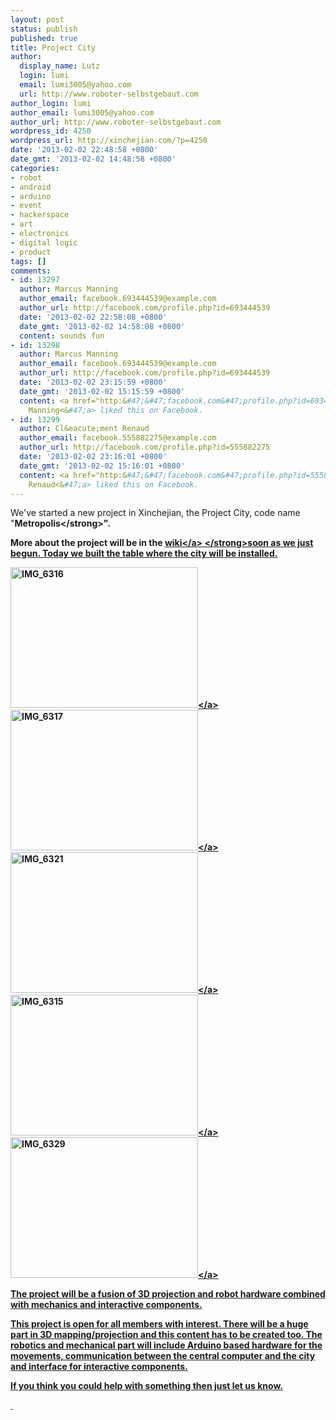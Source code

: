 ```yaml
---
layout: post
status: publish
published: true
title: Project City
author:
  display_name: Lutz
  login: lumi
  email: lumi3005@yahoo.com
  url: http://www.roboter-selbstgebaut.com
author_login: lumi
author_email: lumi3005@yahoo.com
author_url: http://www.roboter-selbstgebaut.com
wordpress_id: 4250
wordpress_url: http://xinchejian.com/?p=4250
date: '2013-02-02 22:48:58 +0800'
date_gmt: '2013-02-02 14:48:58 +0800'
categories:
- robot
- android
- arduino
- event
- hackerspace
- art
- electronics
- digital logic
- product
tags: []
comments:
- id: 13297
  author: Marcus Manning
  author_email: facebook.693444539@example.com
  author_url: http://facebook.com/profile.php?id=693444539
  date: '2013-02-02 22:58:08 +0800'
  date_gmt: '2013-02-02 14:58:08 +0800'
  content: sounds fun
- id: 13298
  author: Marcus Manning
  author_email: facebook.693444539@example.com
  author_url: http://facebook.com/profile.php?id=693444539
  date: '2013-02-02 23:15:59 +0800'
  date_gmt: '2013-02-02 15:15:59 +0800'
  content: <a href="http:&#47;&#47;facebook.com&#47;profile.php?id=693444539" target="_blank">Marcus
    Manning<&#47;a> liked this on Facebook.
- id: 13299
  author: Cl&eacute;ment Renaud
  author_email: facebook.555882275@example.com
  author_url: http://facebook.com/profile.php?id=555882275
  date: '2013-02-02 23:16:01 +0800'
  date_gmt: '2013-02-02 15:16:01 +0800'
  content: <a href="http:&#47;&#47;facebook.com&#47;profile.php?id=555882275" target="_blank">Cl&eacute;ment
    Renaud<&#47;a> liked this on Facebook.
---
```

<p>We've started a new project in Xinchejian, the Project City, code name "<strong>Metropolis<&#47;strong>".</p>
<p>More about the project will be in the <strong><a title="Project City - code name Metropolis" href="http:&#47;&#47;wiki.xinchejian.com&#47;wiki&#47;City_project" target="_blank">wiki<&#47;a> <&#47;strong>soon as we just begun. Today we built the table where the city will be installed.</p>
<p><a href="http:&#47;&#47;xinchejian.com&#47;wp-content&#47;uploads&#47;2013&#47;02&#47;IMG_6316.jpg"><img class="alignnone size-medium wp-image-4253" alt="IMG_6316" src="http:&#47;&#47;xinchejian.com&#47;wp-content&#47;uploads&#47;2013&#47;02&#47;IMG_6316-300x225.jpg" width="300" height="225" &#47;><&#47;a> <a href="http:&#47;&#47;xinchejian.com&#47;wp-content&#47;uploads&#47;2013&#47;02&#47;IMG_6317.jpg"><img class="alignnone size-medium wp-image-4254" alt="IMG_6317" src="http:&#47;&#47;xinchejian.com&#47;wp-content&#47;uploads&#47;2013&#47;02&#47;IMG_6317-300x225.jpg" width="300" height="225" &#47;><&#47;a> <a href="http:&#47;&#47;xinchejian.com&#47;wp-content&#47;uploads&#47;2013&#47;02&#47;IMG_6321.jpg"><img class="alignnone size-medium wp-image-4255" alt="IMG_6321" src="http:&#47;&#47;xinchejian.com&#47;wp-content&#47;uploads&#47;2013&#47;02&#47;IMG_6321-300x225.jpg" width="300" height="225" &#47;><&#47;a> <a href="http:&#47;&#47;xinchejian.com&#47;wp-content&#47;uploads&#47;2013&#47;02&#47;IMG_6315.jpg"><img class="alignnone size-medium wp-image-4252" alt="IMG_6315" src="http:&#47;&#47;xinchejian.com&#47;wp-content&#47;uploads&#47;2013&#47;02&#47;IMG_6315-300x225.jpg" width="300" height="225" &#47;><&#47;a> <a href="http:&#47;&#47;xinchejian.com&#47;wp-content&#47;uploads&#47;2013&#47;02&#47;IMG_6329.jpg"><img class="alignnone size-medium wp-image-4251" alt="IMG_6329" src="http:&#47;&#47;xinchejian.com&#47;wp-content&#47;uploads&#47;2013&#47;02&#47;IMG_6329-300x225.jpg" width="300" height="225" &#47;><&#47;a></p>
<p>The project will be a fusion of 3D projection and robot hardware combined with mechanics and interactive components.</p>
<p>This project is open for all members with interest. There will be a huge part in 3D mapping&#47;projection and this content has to be created too. The robotics and mechanical part will include Arduino based hardware for the movements, communication between the central computer and the city and interface for interactive components.</p>
<p>If you think you could help with something then just let us know.</p>
<p>&nbsp;</p>
